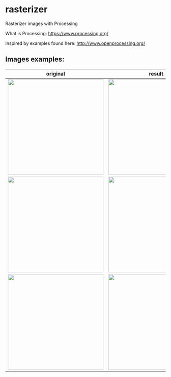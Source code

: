 # rasterizer
Rasterizer images with Processing

What is Processing: https://www.processing.org/

Inspired by examples found here: http://www.openprocessing.org/ 

## Images examples:

original | result
---------|---------
<code><img height="300" src="https://user-images.githubusercontent.com/36170400/116155729-e0c6f900-a6c0-11eb-85ee-6cb050695f71.jpg"></code> | <code><img height="300" src="https://user-images.githubusercontent.com/36170400/116156189-88dcc200-a6c1-11eb-841b-f385302fb008.png"></code>
<code><img height="300" src="https://user-images.githubusercontent.com/36170400/116155747-e6244380-a6c0-11eb-8fd7-442a04fc4ee6.jpg"></code> | <code><img height="300" src="https://user-images.githubusercontent.com/36170400/116156190-89755880-a6c1-11eb-8c78-957e3b2f3e6a.png"></code>
<code><img height="300" src="https://user-images.githubusercontent.com/36170400/116155916-2be10c00-a6c1-11eb-8a97-f25ae75106c9.jpg"></code> | <code><img height="300" src="https://user-images.githubusercontent.com/36170400/116156191-8a0def00-a6c1-11eb-9cec-02204cc07c33.png"></code>
